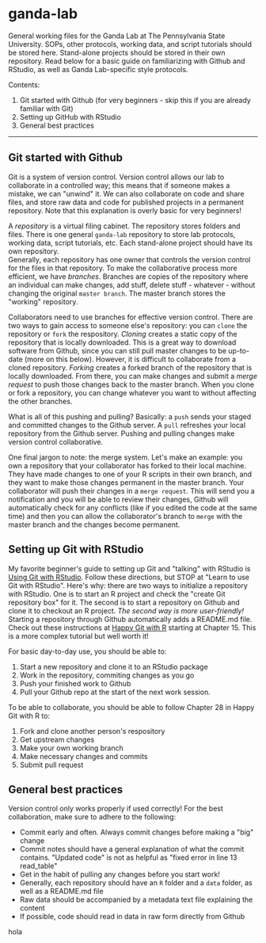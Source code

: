# ganda-lab
General working files for the Ganda Lab at The Pennsylvania State University. SOPs, other protocols, working data, and script tutorials should be stored here. Stand-alone projects should be stored in their own repository. Read below for a basic guide on familiarizing with Github and RStudio, as well as Ganda Lab-specific style protocols.  

Contents:  
1. Git started with Github (for very beginners - skip this if you are already familiar with Git)
2. Setting up GitHub with RStudio
3. General best practices
---  


## Git started with Github  

Git is a system of version control. Version control allows our lab to collaborate in a controlled way; this means that if someone makes a mistake, we can "unwind" it. We can also collaborate on code and share files, and store raw data and code for published projects in a permanent repository. Note that this explanation is overly basic for very beginners!  

A *repository* is a virtual filing cabinet. The repository stores folders and files. There is one general `ganda-lab` repository to store lab protocols, working data, script tutorials, etc. Each stand-alone project should have its own repository.  
Generally, each repository has one owner that controls the version control for the files in that repository. To make the collaborative process more efficient, we have *branches*. Branches are copies of the repository where an individual can make changes, add stuff, delete stuff - whatever - without changing the original `master branch`. The master branch stores the "working" repository.  

Collaborators need to use branches for effective version control. There are two ways to gain access to someone else's repository: you can `clone` the repository or `fork` the respository. *Cloning* creates a static copy of the repository that is locally downloaded. This is a great way to download software from Github, since you can still pull master changes to be up-to-date (more on this below). However, it is difficult to collaborate from a cloned repository. *Forking* creates a forked branch of the repository that is locally downloaded. From there, you can make changes and submit a *merge request* to push those changes back to the master branch. When you clone or fork a repository, you can change whatever you want to without affecting the other branches. 

What is all of this pushing and pulling? Basically: a `push` sends your staged and committed changes to the Github server. A `pull` refreshes your local repository from the Github server. Pushing and pulling changes make version control collaborative.

One final jargon to note: the merge system. Let's make an example: you own a repository that your collaborator has forked to their local machine. They have made changes to one of your R scripts in their own branch, and they want to make those changes permanent in the master branch. Your collaborator will push their changes in a `merge request`. This will send you a notification and you will be able to review their changes, Github will automatically check for any conflicts (like if you edited the code at the same time) and then you can allow the collaborator's branch to `merge` with the master branch and the changes become permanent.  

## Setting up Git with RStudio

My favorite beginner's guide to setting up Git and "talking" with RStudio is [Using Git with RStudio](https://jennybc.github.io/2014-05-12-ubc/ubc-r/session03_git.html). Follow these directions, but STOP at "Learn to use Git with RStudio". Here's why: there are two ways to initialize a repository with RStudio. One is to start an R project and check the "create Git repository box" for it. The second is to start a repository on Github and clone it to checkout an R project. *The second way is more user-friendly!* Starting a repository through Github automatically adds a README.md file. Check out these instructions at [Happy Git with R](https://happygitwithr.com) starting at Chapter 15. This is a more complex tutorial but well worth it!

For basic day-to-day use, you should be able to:  
1. Start a new repository and clone it to an RStudio package
2. Work in the repository, commiting changes as you go
3. Push your finished work to Github 
4. Pull your Github repo at the start of the next work session. 

To be able to collaborate, you should be able to follow Chapter 28 in Happy Git with R to:
1. Fork and clone another person's respository
2. Get upstream changes
3. Make your own working branch
4. Make necessary changes and commits
5. Submit pull request

## General best practices

Version control only works properly if used correctly! For the best collaboration, make sure to adhere to the following:  

* Commit early and often. Always commit changes before making a "big" change 
* Commit notes should have a general explanation of what the commit contains. "Updated code" is not as helpful as "fixed error in line 13 read_table"
* Get in the habit of pulling any changes before you start work! 
* Generally, each repository should have an `R` folder and a `data` folder, as well as a README.md file
* Raw data should be accompanied by a metadata text file explaining the content
* If possible, code should read in data in raw form directly from Github 


hola 

